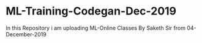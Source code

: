 # ML-Training-Codegan-Dec-2019
In this Repository i am uploading ML-Online Classes By Saketh Sir from 04-December-2019
